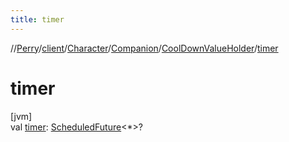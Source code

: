```yaml
---
title: timer
---
```

//[Perry](../../../../../index.html)/[client](../../../index.html)/[Character](../../index.html)/[Companion](../index.html)/[CoolDownValueHolder](index.html)/[timer](timer.html)



# timer



[jvm]\
val [timer](timer.html): [ScheduledFuture](https://docs.oracle.com/javase/8/docs/api/java/util/concurrent/ScheduledFuture.html)<*>?




